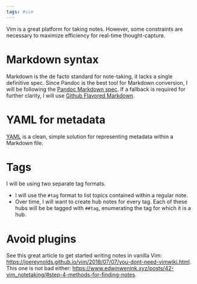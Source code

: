 ```yaml
---
tags: #vim
---
```


Vim is a great platform for taking notes. However, some constraints are necessary to maximize efficiency for real-time thought-capture.

# Markdown syntax

Markdown is the de facto standard for note-taking, it lacks a single definitive spec. Since Pandoc is the best tool for Markdown conversion, I will be following the [Pandoc Markdown spec](https://pandoc.org/MANUAL.html#pandocs-markdown). If a fallback is required for further clarity, I will use [Github Flavored Markdown](https://github.github.com/gfm).

# YAML for metadata

[YAML](https://yaml.org) is a clean, simple solution for representing metadata within a Markdown file.

# Tags

I will be using two separate tag formats.

- I will use the `#tag` format to list topics contained within a regular note.
- Over time, I will want to create hub notes for every tag. Each of these hubs will be be tagged with `##tag`, enumerating the tag for which it is a hub.

# Avoid plugins

See this great article to get started writing notes in vanilla Vim: <https://joereynolds.github.io/vim/2018/07/07/you-dont-need-vimwiki.html>. This one is not bad either: <https://www.edwinwenink.xyz/posts/42-vim_notetaking/#step-4-methods-for-finding-notes>.
